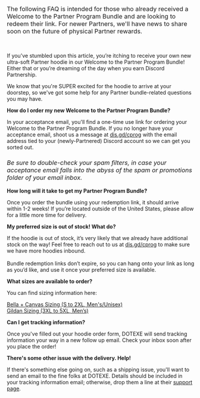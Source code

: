 <h3><span style="font-weight: 400;">The following FAQ is intended for those who already received a Welcome to the Partner Program Bundle and are looking to redeem their link. For newer Partners, we'll have news to share soon on the future of physical Partner rewards.<br></span></h3>
<p> </p>
<p><span style="font-weight: 400;">If you’ve stumbled upon this article, you’re itching to receive your own new ultra-soft Partner hoodie in our Welcome to the Partner Program Bundle! Either that or you’re dreaming of the day when you earn Discord Partnership. </span></p>
<p><span style="font-weight: 400;">We know that you're SUPER excited for the hoodie to arrive at your doorstep, so we've got some help for any Partner bundle-related questions you may have.</span></p>
<p><span class="wysiwyg-font-size-large"><strong>How do I order my new Welcome to the Partner Program Bundle?</strong></span></p>
<p><span style="font-weight: 400;">In your acceptance email, you'll find a one-time use link for ordering your Welcome to the Partner Program Bundle. If you no longer have your acceptance email, shoot us a message at </span><a href="https://dis.gd/cprog"><span style="font-weight: 400;">dis.gd/cprog</span></a><span style="font-weight: 400;"> with the email address tied to your (newly-Partnered) Discord account so we can get you sorted out.</span></p>
<h3>
    <em><span style="font-weight: 400;">Be sure to double-check your spam filters, in case your acceptance email falls into the abyss of the spam or promotions folder of your email inbox.</span></em><span style="font-weight: 400;"><br></span>
</h3>
<p><span class="wysiwyg-font-size-large"><strong>How long will it take to get my Partner Program Bundle?</strong></span></p>
<p><span style="font-weight: 400;">Once you order the bundle using your redemption link, it should arrive within 1-2 weeks! If you’re located outside of the United States, please allow for a little more time for delivery.</span></p>
<p><span class="wysiwyg-font-size-large"><strong>My preferred size is out of stock! What do?</strong></span></p>
<p><span style="font-weight: 400;">If the hoodie is out of stock, it’s very likely that we already have additional stock on the way! Feel free to reach out to us at </span><a href="https://dis.gd/cprog"><span style="font-weight: 400;">dis.gd/cprog</span></a><span style="font-weight: 400;"> to make sure we have more hoodies inbound.</span><span style="font-weight: 400;"><br></span><span style="font-weight: 400;"><br></span><span style="font-weight: 400;">Bundle redemption links don’t expire, so you can hang onto your link as long as you’d like, and use it once your preferred size is available. </span></p>
<p><span class="wysiwyg-font-size-large"><strong>What sizes are available to order?</strong></span></p>
<p><span style="font-weight: 400;">You can find sizing information here:</span></p>
<p><a href="https://www.bellacanvas.com/img//BC_Catalog_2018_Size_Charts_2.pdf"><span style="font-weight: 400;">Bella + Canvas Sizing (S to 2XL, Men's/Unisex)</span><span style="font-weight: 400;"><br></span></a><a href="https://www.universallacrosse.com/sizing-chart-gildan"><span style="font-weight: 400;">Gildan Sizing (3XL to 5XL, Men’s)</span></a></p>
<p><span class="wysiwyg-font-size-large"><strong>Can I get tracking information?</strong></span></p>
<p><span style="font-weight: 400;">Once you've filled out your hoodie order form, DOTEXE will send tracking information your way in a new follow up email. Check your inbox soon after you place the order!</span></p>
<p><span class="wysiwyg-font-size-large"><strong>There's some other issue with the delivery. Help!</strong></span></p>
<p><span style="font-weight: 400;">If there's something else going on, such as a shipping issue, you'll want to send an email to the fine folks at DOTEXE. Details should be included in your tracking information email; otherwise, drop them a line at their <a href="https://discordmerch.com/pages/contact?utm_source=hs_email&amp;utm_medium=email&amp;_hsenc=p2ANqtz-_2wq-9bShZo5PrJeaVikDFxJN8tF8Cay-1DubwiIIZu1X06UqRNt5ZzsjCV2jumudkLbzR" target="_blank" rel="noopener">support page</a>. </span></p>